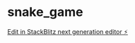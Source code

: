 # snake_game

[Edit in StackBlitz next generation editor ⚡️](https://stackblitz.com/~/github.com/Bluentray/snake_game)